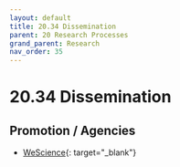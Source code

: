 ```yaml
---
layout: default
title: 20.34 Dissemination
parent: 20 Research Processes
grand_parent: Research
nav_order: 35
---
```


# 20.34 Dissemination

## Promotion / Agencies

- [WeScience](https://www.wescience.tech/){: target="_blank"}
